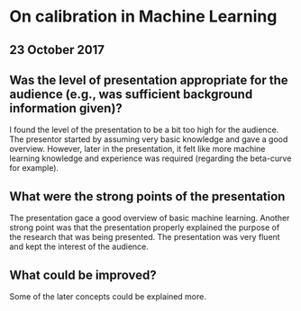 # On calibration in Machine Learning
## 23 October 2017
## Was the level of presentation appropriate for the audience (e.g., was sufficient background information given)?
I found the level of the presentation to be a bit too high for the audience.
The presentor started by assuming very basic knowledge and gave a good overview. 
However, later in the presentation, it felt like more machine learning knowledge and experience was required (regarding the beta-curve for example). 

## What were the strong points of the presentation
The presentation gace a good overview of basic machine learning.
Another strong point was that the presentation properly explained the purpose of the research that was being presented.
The presentation was very fluent and kept the interest of the audience.

## What could be improved?
Some of the later concepts could be explained more.